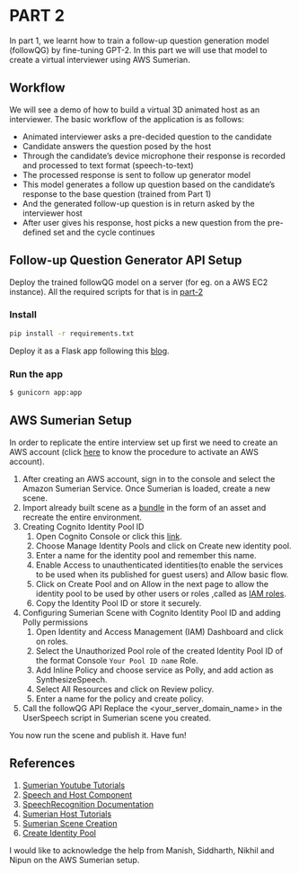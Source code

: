 # PART 2
In part 1, we learnt how to train a follow-up question generation model (followQG) by fine-tuning GPT-2. In this part we will use that model to create a virtual interviewer using AWS Sumerian.

## Workflow
We will see a demo of how to build a virtual 3D animated host as an interviewer. The basic workflow of the application is as follows:
- Animated interviewer asks a pre-decided question to the candidate
- Candidate answers the question posed by the host
- Through the candidate’s device microphone their response is recorded and processed to text format (speech-to-text)
- The processed response is sent to follow up generator model
- This model generates a follow up question based on the candidate’s response to the base question (trained from Part 1)
- And the generated follow-up question is in return asked by the interviewer host
- After user gives his response, host picks a new question from the pre-defined set and the cycle continues

## Follow-up Question Generator API Setup
Deploy the trained followQG model on a server (for eg. on a AWS EC2 instance). All the required scripts for that is in [part-2](part-2)

### Install
```bash
pip install -r requirements.txt
```

Deploy it as a Flask app following this [blog](https://www.digitalocean.com/community/tutorials/how-to-serve-flask-applications-with-gunicorn-and-nginx-on-ubuntu-18-04).

### Run the app
```bash
$ gunicorn app:app
```

## AWS Sumerian Setup
In order to replicate the entire interview set up first we need to create an AWS account (click [here](https://aws.amazon.com/premiumsupport/knowledge-center/create-and-activate-aws-account/) to know the procedure to activate an AWS account).

1. After creating an AWS account, sign in to the console and select the Amazon Sumerian Service. Once Sumerian is loaded, create a new scene.
2. Import already built scene as a [bundle](part-2/assets/virtual_interviewer_v1-gltf-20210425_162917.zip) in the form of an asset and recreate the entire environment.
3. Creating Cognito Identity Pool ID
    1. Open Cognito Console or click this [link](https://us-west-2.console.aws.amazon.com/cognito/home?region=us-west-2).
    2. Choose Manage Identity Pools and click on Create new identity pool.
    3. Enter a name for the identity pool and remember this name.
    4. Enable Access to unauthenticated identities(to enable the services to be used when its published for guest users) and Allow basic flow.
    5. Click on Create Pool and on Allow in the next page to allow the identity pool to be used by other users or roles ,called as [IAM roles](https://docs.aws.amazon.com/IAM/latest/UserGuide/id_roles.html).
    6. Copy the Identity Pool ID or store it securely.
4. Configuring Sumerian Scene with Cognito Identity Pool ID and adding Polly permissions
    1. Open Identity and Access Management (IAM) Dashboard and click on roles.
    2. Select the Unauthorized Pool role of the created Identity Pool ID of the format Console `Your Pool ID name` Role.
    3. Add Inline Policy and choose service as Polly, and add action as SynthesizeSpeech.
    4. Select All Resources and click on Review policy.
    5. Enter a name for the policy and create policy.
5. Call the followQG API 
Replace the <your_server_domain_name> in the UserSpeech script in Sumerian scene you created.

You now run the scene and publish it. Have fun!


## References
1. [Sumerian Youtube Tutorials](https://www.youtube.com/watch?v=J3zsG0ejgO8&list=PLhr1KZpdzukd0g3qrxrCzwfZF97Ylprpy)
2. [Speech and Host Component](https://docs.sumerian.amazonaws.com/tutorials/create/beginner/host-speech-component/)
3. [SpeechRecognition Documentation](https://developer.mozilla.org/en-US/docs/Web/API/SpeechRecognition)
4. [Sumerian Host Tutorials](https://docs.sumerian.amazonaws.com/courses/host-course//)
5. [Sumerian Scene Creation](https://docs.sumerian.amazonaws.com/tutorials/create/getting-started/light-switch/)
6. [Create Identity Pool](https://docs.aws.amazon.com/cognito/latest/developerguide/tutorial-create-identity-pool.html/)

I would like to acknowledge the help from Manish, Siddharth, Nikhil and Nipun on the AWS Sumerian setup.



